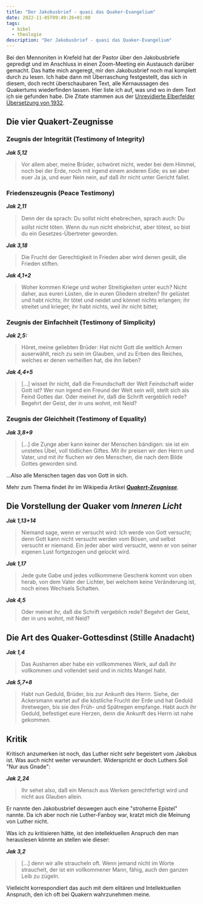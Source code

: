 ```yaml
---
title: "Der Jakobusbrief - quasi das Quaker-Evangelium"
date: 2022-11-05T09:49:26+01:00
tags:
  - bibel
  - theologie
description: "Der Jakobusbrief - quasi das Quaker-Evangelium"
---
```




Bei den Mennoniten in Krefeld hat der Pastor über den Jakobusbriefe gepredigt
und im Anschluss in einen Zoom-Meeting ein Austausch darüber gemacht. Das hatte
mich angeregt, mir den Jakobusbrief noch mal komplett durch zu lesen. Ich
habe dann mit Überraschung festgestellt, das sich in diesem, doch recht
überschaubaren Text, alle Kernaussagen des Quakertums wiederfinden lassen.
Hier liste ich auf, was und wo in dem Text ich sie gefunden habe. Die Zitate
stammen aus der [Unrevidierte Elberfelder Übersetzung von 1932](https://www.bibelkommentare.de/bibel/elb_1932/jakobus/1).


Die vier Quakert-Zeugnisse
--------------------------


### Zeugnis der Integrität (Testimony of Integrity)

***Jak 5,12***

> Vor allem aber, meine Brüder, schwöret nicht, weder bei dem Himmel, noch bei
> der Erde, noch mit irgend einem anderen Eide; es sei aber euer Ja ja, und
> euer Nein nein, auf daß ihr nicht unter Gericht fallet.

### Friedenszeugnis (Peace Testimony)

***Jak 2,11***

> Denn der da sprach: Du sollst nicht ehebrechen, sprach auch: Du sollst
> nicht töten. Wenn du nun nicht ehebrichst, aber tötest, so bist du ein
> Gesetzes-Übertreter geworden.

***Jak 3,18***

> Die Frucht der Gerechtigkeit in Frieden aber wird denen gesät, die Frieden
> stiften.

***Jak 4,1+2***

> Woher kommen Kriege und woher Streitigkeiten unter euch? Nicht daher,
> aus euren Lüsten, die in euren Gliedern streiten? Ihr gelüstet und habt
> nichts; ihr tötet und neidet und könnet nichts erlangen; ihr streitet
> und krieget; ihr habt nichts, weil ihr nicht bittet;


### Zeugnis der Einfachheit (Testimony of Simplicity)

***Jak 2,5:***

> Höret, meine geliebten Brüder: Hat nicht Gott die weltlich Armen auserwählt,
> reich zu sein im Glauben, und zu Erben des Reiches, welches er denen
> verheißen hat, die ihn lieben?

***Jak 4,4+5***

> [...] wisset ihr nicht, daß die Freundschaft der Welt Feindschaft wider Gott
> ist? Wer nun irgend ein Freund der Welt sein will, stellt sich als Feind
> Gottes dar. Oder meinet ihr, daß die Schrift vergeblich rede? Begehrt der
> Geist, der in uns wohnt, mit Neid?

### Zeugnis der Gleichheit (Testimony of Equality)

***Jak 3,8+9***

> [...] die Zunge aber kann keiner der Menschen bändigen: sie ist ein unstetes
> Übel, voll tödlichen Giftes. Mit ihr preisen wir den Herrn und Vater, und mit
> ihr fluchen wir den Menschen, die nach dem Bilde Gottes geworden sind.

...Also alle Menschen tagen das von Gott in sich.

Mehr zum Thema findet ihr im Wikipedia Artikel ***[Quakert-Zeugnisse](https://de.wikipedia.org/wiki/Qu%C3%A4kerzeugnis)***.


Die Vorstellung der Quaker vom *Inneren Licht*
----------------------------------------------

***Jak 1,13+14***

> Niemand sage, wenn er versucht wird: Ich werde von Gott versucht; denn Gott
> kann nicht versucht werden vom Bösen, und selbst versucht er niemand. Ein
> jeder aber wird versucht, wenn er von seiner eigenen Lust fortgezogen und
> gelockt wird.

***Jak 1,17***

> Jede gute Gabe und jedes vollkommene Geschenk kommt von oben herab, von dem
> Vater der Lichter, bei welchem keine Veränderung ist, noch eines Wechsels
> Schatten.

***Jak 4,5***

> Oder meinet ihr, daß die Schrift vergeblich rede? Begehrt der Geist, der
> in uns wohnt, mit Neid?


Die Art des Quaker-Gottesdinst (Stille Anadacht)
------------------------------------------------

***Jak 1,4***

> Das Ausharren aber habe ein vollkommenes Werk, auf daß ihr vollkommen und
> vollendet seid und in nichts Mangel habt.

***Jak 5,7+8***

> Habt nun Geduld, Brüder, bis zur Ankunft des Herrn. Siehe, der Ackersmann
> wartet auf die köstliche Frucht der Erde und hat Geduld ihretwegen, bis
> sie den Früh- und Spätregen empfange. Habt auch ihr Geduld, befestiget eure
> Herzen, denn die Ankunft des Herrn ist nahe gekommen.

Kritik
------

Kritisch anzumerken ist noch, das Luther nicht sehr begeistert vom Jakobus
ist. Was auch nicht weiter verwundert. Widerspricht er doch Luthers *Soli*
"Nur aus Gnade":

***Jak 2,24***

> Ihr sehet also, daß ein Mensch aus Werken gerechtfertigt wird und nicht
> aus Glauben allein.

Er nannte den Jakobusbrief deswegen auch eine "stroherne Epistel" nannte.
Da ich aber noch nie Luther-Fanboy war, kratzt mich die Meinung von Luther
nicht.

Was ich zu kritisieren hätte, ist den intellektuellen Anspruch den man
herauslesen könnte an stellen wie dieser:

***Jak 3,2***

> [...] denn wir alle straucheln oft. Wenn jemand nicht im Worte strauchelt,
> der ist ein vollkommener Mann, fähig, auch den ganzen Leib zu zügeln.

Vielleicht korrespondiert das auch mit dem elitären und Intellektuellen
Anspruch, den ich oft bei Quakern wahrzunehmen meine.


